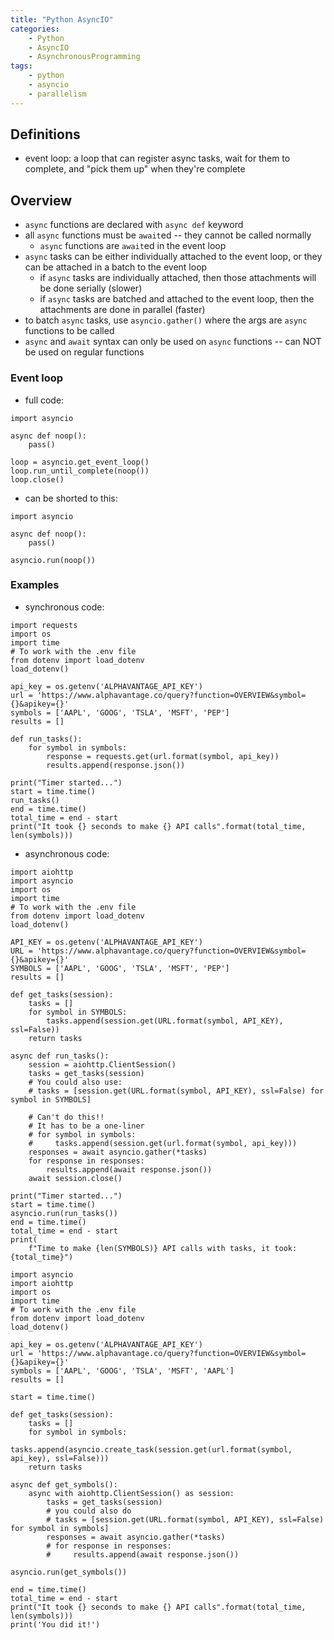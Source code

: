 ```yaml
---
title: "Python AsyncIO"
categories:
    - Python
    - AsyncIO
    - AsynchronousProgramming
tags:
    - python
    - asyncio
    - parallelism
---
```


## Definitions
- event loop: a loop that can register async tasks, wait for them to complete, and "pick them up" when they're complete

## Overview
- `async` functions are declared with `async def` keyword
- all `async` functions must be `await`ed -- they cannot be called normally
    - `async` functions are `await`ed in the event loop
- `async` tasks can be either individually attached to the event loop, or they can be attached in a batch to the event loop
    - if `async` tasks are individually attached, then those attachments will be done serially (slower)
    - if `async` tasks are batched and attached to the event loop, then the attachments are done in parallel (faster)
- to batch `async` tasks, use `asyncio.gather()` where the args are `async` functions to be called
- `async` and `await` syntax can only be used on `async` functions -- can NOT be used on regular functions

### Event loop
- full code:
```
import asyncio

async def noop():
    pass()

loop = asyncio.get_event_loop()
loop.run_until_complete(noop())
loop.close()
```
- can be shorted to this:
```
import asyncio

async def noop():
    pass()

asyncio.run(noop())
```

### Examples
- synchronous code:
```
import requests
import os
import time
# To work with the .env file
from dotenv import load_dotenv
load_dotenv()

api_key = os.getenv('ALPHAVANTAGE_API_KEY')
url = 'https://www.alphavantage.co/query?function=OVERVIEW&symbol={}&apikey={}'
symbols = ['AAPL', 'GOOG', 'TSLA', 'MSFT', 'PEP']
results = []

def run_tasks():
    for symbol in symbols:
        response = requests.get(url.format(symbol, api_key))
        results.append(response.json())

print("Timer started...")
start = time.time()
run_tasks()
end = time.time()
total_time = end - start
print("It took {} seconds to make {} API calls".format(total_time, len(symbols)))
```
- asynchronous code:
```
import aiohttp
import asyncio
import os
import time
# To work with the .env file
from dotenv import load_dotenv
load_dotenv()

API_KEY = os.getenv('ALPHAVANTAGE_API_KEY')
URL = 'https://www.alphavantage.co/query?function=OVERVIEW&symbol={}&apikey={}'
SYMBOLS = ['AAPL', 'GOOG', 'TSLA', 'MSFT', 'PEP']
results = []

def get_tasks(session):
    tasks = []
    for symbol in SYMBOLS:
        tasks.append(session.get(URL.format(symbol, API_KEY), ssl=False))
    return tasks

async def run_tasks():
    session = aiohttp.ClientSession()
    tasks = get_tasks(session)
    # You could also use: 
    # tasks = [session.get(URL.format(symbol, API_KEY), ssl=False) for symbol in SYMBOLS]

    # Can't do this!!
    # It has to be a one-liner
    # for symbol in symbols:
    #     tasks.append(session.get(url.format(symbol, api_key)))
    responses = await asyncio.gather(*tasks)
    for response in responses:
        results.append(await response.json())
    await session.close()

print("Timer started...")
start = time.time()
asyncio.run(run_tasks())
end = time.time()
total_time = end - start
print(
    f"Time to make {len(SYMBOLS)} API calls with tasks, it took: {total_time}")
```

```
import asyncio
import aiohttp
import os
import time
# To work with the .env file
from dotenv import load_dotenv
load_dotenv()

api_key = os.getenv('ALPHAVANTAGE_API_KEY')
url = 'https://www.alphavantage.co/query?function=OVERVIEW&symbol={}&apikey={}'
symbols = ['AAPL', 'GOOG', 'TSLA', 'MSFT', 'AAPL']
results = []

start = time.time()

def get_tasks(session):
    tasks = []
    for symbol in symbols:
        tasks.append(asyncio.create_task(session.get(url.format(symbol, api_key), ssl=False)))
    return tasks

async def get_symbols():
    async with aiohttp.ClientSession() as session:
        tasks = get_tasks(session)
        # you could also do
        # tasks = [session.get(URL.format(symbol, API_KEY), ssl=False) for symbol in symbols]
        responses = await asyncio.gather(*tasks)
        # for response in responses:
        #     results.append(await response.json())

asyncio.run(get_symbols())

end = time.time()
total_time = end - start
print("It took {} seconds to make {} API calls".format(total_time, len(symbols)))
print('You did it!')
```